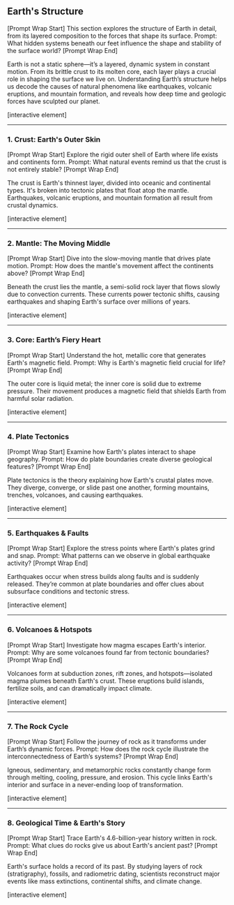 ## Earth's Structure

\[Prompt Wrap Start]
This section explores the structure of Earth in detail, from its layered composition to the forces that shape its surface. Prompt: What hidden systems beneath our feet influence the shape and stability of the surface world?
\[Prompt Wrap End]

Earth is not a static sphere—it’s a layered, dynamic system in constant motion. From its brittle crust to its molten core, each layer plays a crucial role in shaping the surface we live on. Understanding Earth’s structure helps us decode the causes of natural phenomena like earthquakes, volcanic eruptions, and mountain formation, and reveals how deep time and geologic forces have sculpted our planet.

\[interactive element]

---

### 1. Crust: Earth's Outer Skin

\[Prompt Wrap Start]
Explore the rigid outer shell of Earth where life exists and continents form. Prompt: What natural events remind us that the crust is not entirely stable?
\[Prompt Wrap End]

The crust is Earth's thinnest layer, divided into oceanic and continental types. It's broken into tectonic plates that float atop the mantle. Earthquakes, volcanic eruptions, and mountain formation all result from crustal dynamics.

\[interactive element]

---

### 2. Mantle: The Moving Middle

\[Prompt Wrap Start]
Dive into the slow-moving mantle that drives plate motion. Prompt: How does the mantle's movement affect the continents above?
\[Prompt Wrap End]

Beneath the crust lies the mantle, a semi-solid rock layer that flows slowly due to convection currents. These currents power tectonic shifts, causing earthquakes and shaping Earth's surface over millions of years.

\[interactive element]

---

### 3. Core: Earth’s Fiery Heart

\[Prompt Wrap Start]
Understand the hot, metallic core that generates Earth's magnetic field. Prompt: Why is Earth's magnetic field crucial for life?
\[Prompt Wrap End]

The outer core is liquid metal; the inner core is solid due to extreme pressure. Their movement produces a magnetic field that shields Earth from harmful solar radiation.

\[interactive element]

---

### 4. Plate Tectonics

\[Prompt Wrap Start]
Examine how Earth's plates interact to shape geography. Prompt: How do plate boundaries create diverse geological features?
\[Prompt Wrap End]

Plate tectonics is the theory explaining how Earth's crustal plates move. They diverge, converge, or slide past one another, forming mountains, trenches, volcanoes, and causing earthquakes.

\[interactive element]

---

### 5. Earthquakes & Faults

\[Prompt Wrap Start]
Explore the stress points where Earth's plates grind and snap. Prompt: What patterns can we observe in global earthquake activity?
\[Prompt Wrap End]

Earthquakes occur when stress builds along faults and is suddenly released. They’re common at plate boundaries and offer clues about subsurface conditions and tectonic stress.

\[interactive element]

---

### 6. Volcanoes & Hotspots

\[Prompt Wrap Start]
Investigate how magma escapes Earth's interior. Prompt: Why are some volcanoes found far from tectonic boundaries?
\[Prompt Wrap End]

Volcanoes form at subduction zones, rift zones, and hotspots—isolated magma plumes beneath Earth's crust. These eruptions build islands, fertilize soils, and can dramatically impact climate.

\[interactive element]

---

### 7. The Rock Cycle

\[Prompt Wrap Start]
Follow the journey of rock as it transforms under Earth’s dynamic forces. Prompt: How does the rock cycle illustrate the interconnectedness of Earth’s systems?
\[Prompt Wrap End]

Igneous, sedimentary, and metamorphic rocks constantly change form through melting, cooling, pressure, and erosion. This cycle links Earth's interior and surface in a never-ending loop of transformation.

\[interactive element]

---

### 8. Geological Time & Earth's Story

\[Prompt Wrap Start]
Trace Earth's 4.6-billion-year history written in rock. Prompt: What clues do rocks give us about Earth's ancient past?
\[Prompt Wrap End]

Earth's surface holds a record of its past. By studying layers of rock (stratigraphy), fossils, and radiometric dating, scientists reconstruct major events like mass extinctions, continental shifts, and climate change.

\[interactive element]
